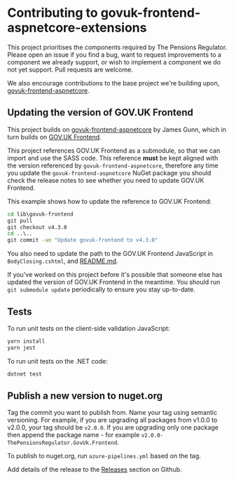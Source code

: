 # Contributing to govuk-frontend-aspnetcore-extensions

This project prioritises the components required by The Pensions Regulator. Please open an issue if you find a bug, want to request improvements to a component we already support, or wish to implement a component we do not yet support. Pull requests are welcome.

We also encourage contributions to the base project we're building upon, [govuk-frontend-aspnetcore](https://github.com/gunndabad/govuk-frontend-aspnetcore).

## Updating the version of GOV.UK Frontend

This project builds on [govuk-frontend-aspnetcore](https://github.com/gunndabad/govuk-frontend-aspnetcore) by James Gunn, which in turn builds on [GOV.UK Frontend](https://github.com/alphagov/govuk-frontend).

This project references GOV.UK Frontend as a submodule, so that we can import and use the SASS code. This reference **must** be kept aligned with the version referenced by `govuk-frontend-aspnetcore`, therefore any time you update the `govuk-frontend-aspnetcore` NuGet package you should check the release notes to see whether you need to update GOV.UK Frontend.

This example shows how to update the reference to GOV.UK Frontend:

```cmd
cd lib\govuk-frontend
git pull
git checkout v4.3.0
cd ..\..
git commit -am "Update govuk-frontend to v4.3.0"
```

You also need to update the path to the GOV.UK Frontend JavaScript in `BodyClosing.cshtml`, and [README.md](README.md).

If you've worked on this project before it's possible that someone else has updated the version of GOV.UK Frontend in the meantime. You should run `git submodule update` periodically to ensure you stay up-to-date.

## Tests

To run unit tests on the client-side validation JavaScript:

```cmd
yarn install
yarn jest
```

To run unit tests on the .NET code:

```cmd
dotnet test
```

## Publish a new version to nuget.org

Tag the commit you want to publish from. Name your tag using semantic versioning. For example, if you are upgrading all packages from v1.0.0 to v2.0.0, your tag should be `v2.0.0`. If you are upgrading only one package then append the package name - for example `v2.0.0-ThePensionsRegulator.GovUk.Frontend`.

To publish to nuget.org, run `azure-pipelines.yml` based on the tag.

Add details of the release to the [Releases](https://github.com/thepensionsregulator/govuk-frontend-aspnetcore-extensions/releases) section on Github.
